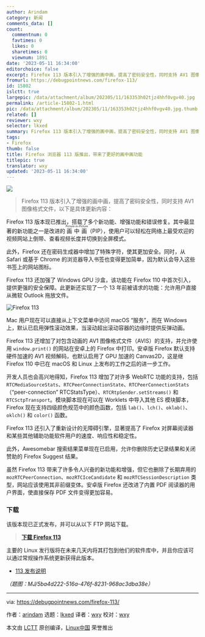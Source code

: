 ```yaml
---
author: Arindam
category: 新闻
comments_data: []
count:
  commentnum: 0
  favtimes: 0
  likes: 0
  sharetimes: 0
  viewnum: 1891
date: '2023-05-11 16:34:00'
editorchoice: false
excerpt: Firefox 113 版本引入了增强的画中画，提高了密码安全性，同时支持 AV1 图像格式文件，以下是具体更新内容：
fromurl: https://debugpointnews.com/firefox-113/
id: 15802
islctt: true
largepic: /data/attachment/album/202305/11/163353h02tjz4hhf0vgv40.jpg
permalink: /article-15802-1.html
pic: /data/attachment/album/202305/11/163353h02tjz4hhf0vgv40.jpg.thumb.jpg
related: []
reviewer: wxy
selector: lkxed
summary: Firefox 113 版本引入了增强的画中画，提高了密码安全性，同时支持 AV1 图像格式文件，以下是具体更新内容：
tags:
- Firefox
thumb: false
title: Firefox 浏览器 113 版推出，带来了更好的画中画功能
titlepic: true
translator: wxy
updated: '2023-05-11 16:34:00'
---
```


![](/data/attachment/album/202305/11/163353h02tjz4hhf0vgv40.jpg)



> 
> Firefox 113 版本引入了增强的画中画，提高了密码安全性，同时支持 AV1 图像格式文件，以下是具体更新内容：
> 
> 
> 


Firefox 113 版本现已推出，搭载了多个新功能、增强功能和错误修复。其中最显著的新功能之一是改进的 <ruby> 画中画 <rt>  Picture-in-Picture </rt></ruby>（PIP），使用户可以轻松在网络上最受欢迎的视频网站上倒带、查看视频长度并切换到全屏模式。


此外，Firefox 还在密码生成器中增加了特殊字符，使其更加安全。同时，从 Safari 或基于 Chrome 的浏览器导入书签也变得更加简单，因为默认会导入这些书签上的网站图标。


Firefox 113 还加强了 Windows GPU 沙盒，该功能在 Firefox 110 中首次引入，提供更强的安全保障。此更新还实现了一个 13 年前被请求的功能：允许用户直接从微软 Outlook 拖放文件。


![Firefox 113](/data/attachment/album/202305/11/163549t73ii1a2l7i2iajz.jpg)


Mac 用户现在可以直接从上下文菜单中访问 macOS “服务”，而在 Windows 上，默认已启用弹性滚动效果，当滚动超出滚动容器的边缘时提供反弹动画。


Firefox 113 还增加了对包含动画的 AV1 图像格式文件（AVIS）的支持，并允许使用 `window.print()` 的网站在安卓上的 Firefox 中打印。安卓版 Firefox 默认支持硬件加速的 AV1 视频解码，也默认启用了 GPU 加速的 Canvas2D，这是继 Firefox 110 中已在 macOS 和 Linux 上发布的工作之后的进一步工作。


开发人员也会高兴地得知，Firefox 113 增加了对许多 WebRTC 功能的支持，包括 `RTCMediaSourceStats`、`RTCPeerConnectionState`、`RTCPeerConnectionStats`（“peer-connection” RTCStatsType）、`RTCRtpSender.setStreams()` 和 `RTCSctpTransport`。模块脚本现在可以在 Worklets 中导入其他 ES 模块脚本，Firefox 现在支持四级颜色规范中的颜色函数，包括 `lab()`、`lch()`、`oklab()`、`oklch()` 和 `color()` 函数。


Firefox 113 还引入了重新设计的无障碍引擎，显著提高了 Firefox 对屏幕阅读器和某些其他辅助功能软件用户的速度、响应性和稳定性。


此外，Awesomebar 搜索结果菜单现在已启用，允许你删除历史记录结果和关闭赞助的 Firefox Suggest 结果。


虽然 Firefox 113 带来了许多令人兴奋的新功能和增强，但它也删除了长期弃用的 `mozRTCPeerConnection`、`mozRTCIceCandidate` 和 `mozRTCSessionDescription` 类型，网站应该使用其非前缀变体。安卓版 Firefox 还改进了内置 PDF 阅读器的用户界面，使直接保存 PDF 文件变得更加容易。


### 下载


该版本现已正式发布，并可以从以下 FTP 网站下载。



> 
> **[下载 Firefox 113](https://ftp.mozilla.org/pub/firefox/releases/113.0/)**
> 
> 
> 


主要的 Linux 发行版将在未来几天内将其打包到他们的软件库中，并且你应该可以通过常规操作系统更新获得此版本。


* [113 发布说明](https://www.mozilla.org/en-US/firefox/113.0/releasenotes/)


*（题图：MJ/5ba4d222-516a-476f-8231-968ac3dba38e）*




---


via: <https://debugpointnews.com/firefox-113/>


作者：[arindam](https://debugpointnews.com/author/dpicubegmail-com/) 选题：[lkxed](https://github.com/lkxed/) 译者：[wxy](https://github.com/wxy) 校对：[wxy](https://github.com/wxy)


本文由 [LCTT](https://github.com/LCTT/TranslateProject) 原创编译，[Linux中国](https://linux.cn/) 荣誉推出